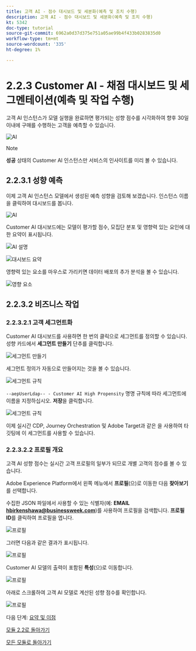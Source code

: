 ```yaml
---
title: 고객 AI - 점수 대시보드 및 세분화(예측 및 조치 수행)
description: 고객 AI - 점수 대시보드 및 세분화(예측 및 조치 수행)
kt: 5342
doc-type: tutorial
source-git-commit: 6962a0d37d375e751a05ae99b4f433b0283835d0
workflow-type: tm+mt
source-wordcount: '335'
ht-degree: 1%

---
```


# 2.2.3 Customer AI - 채점 대시보드 및 세그멘테이션(예측 및 작업 수행)

고객 AI 인스턴스가 모델 실행을 완료하면 평가되는 성향 점수를 시각화하여 향후 30일 이내에 구매를 수행하는 고객을 예측할 수 있습니다.

![AI](./images/caimodels.png)

>[!NOTE]
>
>**성공** 상태의 Customer AI 인스턴스만 서비스의 인사이트를 미리 볼 수 있습니다.

## 2.2.3.1 성향 예측

이제 고객 AI 인스턴스 모델에서 생성된 예측 성향을 검토해 보겠습니다. 인스턴스 이름을 클릭하여 대시보드를 봅니다.

![AI](./images/caimodels1.png)

Customer AI 대시보드에는 모델이 평가할 점수, 모집단 분포 및 영향력 있는 요인에 대한 요약이 표시됩니다.

![AI 설명](./images/caidescription.png)

![대시보드 요약](./images/caidashboard.png)

영향력 있는 요소를 마우스로 가리키면 데이터 배포의 추가 분석을 볼 수 있습니다.

![영향 요소](./images/caiinfluencefactors.png)

## 2.2.3.2 비즈니스 작업

### 2.2.3.2.1 고객 세그먼트화

Customer AI 대시보드를 사용하면 한 번의 클릭으로 세그먼트를 정의할 수 있습니다. 성향 카드에서 **세그먼트 만들기** 단추를 클릭합니다.

![세그먼트 만들기](./images/caiinfluencefactors1.png)

세그먼트 정의가 자동으로 만들어지는 것을 볼 수 있습니다.

![세그먼트 규칙](./images/caicreatesegment.png)

`--aepUserLdap-- - Customer AI High Propensity` 명명 규칙에 따라 세그먼트에 이름을 지정하십시오. **저장**&#x200B;을 클릭합니다.

![세그먼트 규칙](./images/caicreatesegment1.png)

이제 실시간 CDP, Journey Orchestration 및 Adobe Target과 같은 을 사용하여 타깃팅에 이 세그먼트를 사용할 수 있습니다.

### 2.2.3.2.2 프로필 개요

고객 AI 성향 점수는 실시간 고객 프로필의 일부가 되므로 개별 고객의 점수를 볼 수 있습니다.

Adobe Experience Platform에서 왼쪽 메뉴에서 **프로필**(으)로 이동한 다음 **찾아보기**&#x200B;를 선택합니다.

수집한 JSON 파일에서 사용할 수 있는 식별자(예: **EMAIL hbirkenshawa@businessweek.com**)를 사용하여 프로필을 검색합니다. **프로필 ID**&#x200B;를 클릭하여 프로필을 엽니다.

![프로필](./images/profile1.png)

그러면 다음과 같은 결과가 표시됩니다.

![프로필](./images/profile2.png)

Customer AI 모델의 출력이 포함된 **특성**(으)로 이동합니다.

![프로필](./images/profile3.png)

아래로 스크롤하여 고객 AI 모델로 계산된 성향 점수를 확인합니다.

![프로필](./images/profile4.png)

다음 단계: [요약 및 이점](./summary.md)

[모듈 2.2로 돌아가기](./intelligent-services.md)

[모든 모듈로 돌아가기](./../../../overview.md)
